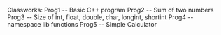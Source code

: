 Classworks:
  Prog1 -- Basic C++ program
  Prog2 -- Sum of two numbers
  Prog3 -- Size of int, float, double, char, longint, shortint
  Prog4 -- namespace lib functions
  Prog5 -- Simple Calculator
